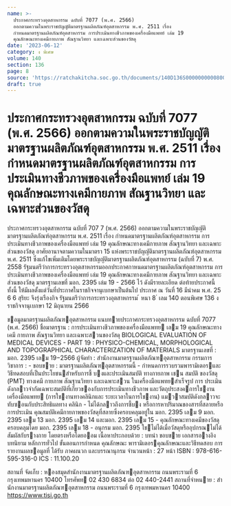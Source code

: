```yaml
---
name: >-
  ประกาศกระทรวงอุตสาหกรรม ฉบับที่ 7077 (พ.ศ. 2566)
  ออกตามความในพระราชบัญญัติมาตรฐานผลิตภัณฑ์อุตสาหกรรม พ.ศ. 2511 เรื่อง
  กำหนดมาตรฐานผลิตภัณฑ์อุตสาหกรรม การประเมินทางชีวภาพของเครื่องมือแพทย์ เล่ม 19
  คุณลักษณะทางเคมีกายภาพ สัณฐานวิทยา และเฉพาะส่วนของวัสดุ
date: '2023-06-12'
category: ง พิเศษ
volume: 140
section: 136
page: 8
source: 'https://ratchakitcha.soc.go.th/documents/140D136S0000000000800.pdf'
draft: true
---
```


# ประกาศกระทรวงอุตสาหกรรม ฉบับที่ 7077 (พ.ศ. 2566) ออกตามความในพระราชบัญญัติมาตรฐานผลิตภัณฑ์อุตสาหกรรม พ.ศ. 2511 เรื่อง กำหนดมาตรฐานผลิตภัณฑ์อุตสาหกรรม การประเมินทางชีวภาพของเครื่องมือแพทย์ เล่ม 19 คุณลักษณะทางเคมีกายภาพ สัณฐานวิทยา และเฉพาะส่วนของวัสดุ

ประกาศกระทรวงอุตสาหกรรม ฉบับที่ 707 7 (พ.ศ. 2566) ออกตามความในพระราชบัญญัติมาตรฐานผลิตภัณฑ์อุตสาหกรรม พ.ศ. 2511 เรื่อง กำหนดมาตรฐานผลิตภัณฑ์อุตสาหกรรม การประเมินทางชีวภาพของเครื่องมือแพทย์ เล่ม 19 คุณลักษณะทางเคมีกายภาพ สัณฐานวิทยา และเฉพาะส่วนของวัสดุ อาศัยอานาจตามความในมาตรา 15 แห่งพระราชบัญญัติมาตรฐานผลิตภัณฑ์อุตสาหกรรม พ.ศ. 2511 ซึ่งแก้ไขเพิ่มเติมโดยพระราชบัญญัติมาตรฐานผลิตภัณฑ์อุตสาหกรรม (ฉบับที่ 7) พ.ศ. 2558 รัฐมนตรีว่าการกระทรวงอุตสาหกรรมออกประกาศกาหนดมาตรฐานผลิตภัณฑ์อุตสาหกรรม การประเมินทางชีวภาพของเครื่องมือแพทย์ เล่ม 19 คุณลักษณะทางเคมีกายภาพ สัณฐานวิทยา และเฉพาะส่วนของวัสดุ มาตรฐานเลขที่ มอก. 2395 เล่ม 19 - 2566 ไว้ ดังมีรายละเอียด ต่อท้ายประกาศนี้ ทั้งนี้ ให้มีผลตั้งแต่วันที่ประกาศในราชกิจจานุเบกษาเป็นต้นไป ประกาศ ณ วันที่ 16 มีนำคม พ.ศ. 25 6 6 สุริยะ จึงรุ่งเรืองกิจ รัฐมนตรีว่าการกระทรวงอุตสาหกรรม ้ หนา 8 ่ เลม 140 ตอนพิเศษ 136 ง ราชกิจจานุเบกษา 12 มิถุนายน 2566

ขอมูลมาตรฐานผลิตภัณฑอุตสาหกรรม แนบทายประกาศกระทรวงอุตสาหกรรม ฉบับที่ 7077 (พ.ศ. 2566) ชื่อมาตรฐาน : การประเมินทางชีวภาพของเครื่องมือแพทย เลม 19 คุณลักษณะทางเคมี กายภาพ สัณฐานวิทยา และเฉพาะสวนของวัสดุ BIOLOGICAL EVALUATION OF MEDICAL DEVICES - PART 19 : PHYSICO-CHEMICAL, MORPHOLOGICAL AND TOPOGRAPHICAL CHARACTERIZATION OF MATERIALS มาตรฐานเลขที่ : มอก. 2395 เลม 19−2566 ผู้จัดทํา : สํานักงานมาตรฐานผลิตภัณฑอุตสาหกรรม กรรมการวิชาการ : - ขอบขาย : มาตรฐานผลิตภัณฑอุตสาหกรรมนี้ - กําหนดการรวบรวมพารามิเตอรและวิธีทดสอบที่เป็นประโยชนสําหรับการชี้ บงและประเมินสมบัติ ทางกายภาพ เชน สมบัติ ของวัสดุ (PMT) ทางเคมี กายภาพ สัณฐานวิทยา และเฉพาะสวน ในเครื่องมือแพทยสําเร็จรูป การ ประเมินดังกลาวจํากัดเฉพาะสมบัติที่เกี่ยวของกับการประเมินทางชีวภาพ และวัตถุประสงคการใชงานเครื่องมือแพทย (การใชงานทางคลินิกและ ระยะเวลาในการใชงาน) แมวาสมบัติดังกลาวจะทับซอนกับประสิทธิผลทาง คลินิก - ไม่ได้กลาวถึงการชี้บง หรือการหาปริมาณของสารที่สลายหรือการประเมิน คุณสมบัติเคมีกายภาพของวัสดุที่สลายซึ่งครอบคลุมอยู่ใน มอก. 2395 เลม 9 มอก. 2395 เลม 13 มอก. 2395 เลม 14 และมอก. 2395 เลม 15 - คุณลักษณะทางเคมีของวัสดุครอบคลุมโดย มอก. 2395 เลม 18 - อนุกรม มอก. 2395 ใชไม่ได้เมื่อวัสดุหรืออุปกรณไม่ได้สัมผัสกับรางกาย โดยตรงหรือโดยออม เนื้อหาประกอบด้วย : บทนํา ขอบขาย เอกสารอางอิง บทนิยาม หลักการทั่วไป ขั้นตอนการกําหนด คุณลักษณะ พารามิเตอรคุณลักษณะและวิธีทดสอบ การรายงานผลขอมูลที่ ได้รับ ภาคผนวก และบรรณานุกรม จํานวนหน้า : 27 หน้า ISBN : 978-616-595-316-0 ICS : 11.100.20

สถานที่ จัดเก็บ : หองสมุดสํานักงานมาตรฐานผลิตภัณฑอุตสาหกรรม ถนนพระรามที่ 6 กรุงเทพมหานคร 10400 โทรศัพท 02 430 6834 ต่อ 02 440-2441 สถานที่จําหนาย : สํานักงานมาตรฐานผลิตภัณฑอุตสาหกรรม ถนนพระรามที่ 6 กรุงเทพมหานคร 10400 https://www.tisi.go.th
